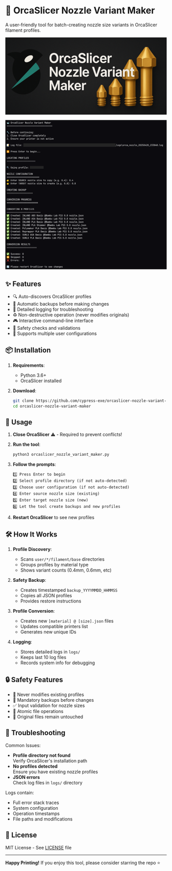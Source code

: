 # 🐋 OrcaSlicer Nozzle Variant Maker

A user-friendly tool for batch-creating nozzle size variants in OrcaSlicer filament profiles.

![Header](./images/header-image.png)

![Demo](./images/example-usage.png)

## ✨ Features

- 🔍 Auto-discovers OrcaSlicer profiles
- 💾 Automatic backups before making changes
- 📝 Detailed logging for troubleshooting
- ♻️ Non-destructive operation (never modifies originals)
- 🎮 Interactive command-line interface
- 🚦 Safety checks and validations
- 📁 Supports multiple user configurations

## 📦 Installation

1. **Requirements**:
   - Python 3.6+
   - OrcaSlicer installed

2. **Download**:
   ```bash
   git clone https://github.com/cypress-exe/orcaslicer-nozzle-variant-maker.git
   cd orcaslicer-nozzle-variant-maker
   ```

## 🚀 Usage

1. **Close OrcaSlicer** ⚠️ - Required to prevent conflicts!

2. **Run the tool**:
   ```bash
   python3 orcaslicer_nozzle_variant_maker.py
   ```

3. **Follow the prompts**:
   ```
   1️⃣ Press Enter to begin
   2️⃣ Select profile directory (if not auto-detected)
   3️⃣ Choose user configuration (if not auto-detected)
   4️⃣ Enter source nozzle size (existing)
   5️⃣ Enter target nozzle size (new)
   6️⃣ Let the tool create backups and new profiles
   ```

4. **Restart OrcaSlicer** to see new profiles

## 🛠️ How It Works

1. **Profile Discovery**:
   - Scans `user/*/filament/base` directories
   - Groups profiles by material type
   - Shows variant counts (0.4mm, 0.6mm, etc)

2. **Safety Backup**:
   - Creates timestamped `backup_YYYYMMDD_HHMMSS`
   - Copies all JSON profiles
   - Provides restore instructions

3. **Profile Conversion**:
   - Creates new `[material] @ [size].json` files
   - Updates compatible printers list
   - Generates new unique IDs

4. **Logging**:
   - Stores detailed logs in `logs/`
   - Keeps last 10 log files
   - Records system info for debugging

## 🔒 Safety Features

- 🛑 Never modifies existing profiles
- 💾 Mandatory backups before changes
- ✅ Input validation for nozzle sizes
- 🔄 Atomic file operations
- 📁 Original files remain untouched

## 🚨 Troubleshooting

Common Issues:
- **Profile directory not found**  
  Verify OrcaSlicer's installation path
- **No profiles detected**  
  Ensure you have existing nozzle profiles
- **JSON errors**  
  Check log files in `logs/` directory

Logs contain:
- Full error stack traces
- System configuration
- Operation timestamps
- File paths and modifications

## 📜 License

MIT License - See [LICENSE](LICENSE) file

---

**Happy Printing!** If you enjoy this tool, please consider starring the repo ⭐